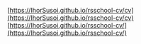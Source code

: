[https://IhorSusoi.github.io/rsschool-cv/cv](https://IhorSusoi.github.io/rsschool-cv/cv)
[https://IhorSusoi.github.io/rsschool-cv/](https://IhorSusoi.github.io/rsschool-cv/)